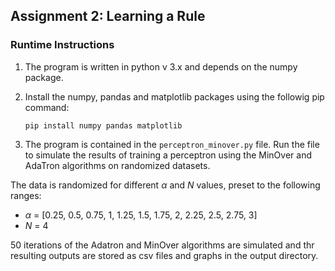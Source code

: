 ## Assignment 2: Learning a Rule

### Runtime Instructions
1. The program is written in python v 3.x and depends on the numpy package.
2. Install the numpy, pandas and matplotlib packages using the followig pip command:

    ```pip install numpy pandas matplotlib```
3. The program is contained in the ```perceptron_minover.py``` file. Run the file to simulate the results of training a perceptron using the MinOver and AdaTron algorithms on randomized datasets.

The data is randomized for different $\alpha$ and $N$ values, preset to the following ranges:
* $\alpha$ = [0.25, 0.5, 0.75, 1, 1.25, 1.5, 1.75, 2, 2.25, 2.5, 2.75, 3]
* $N$ = 4

50 iterations of the Adatron and MinOver algorithms are simulated and thr resulting outputs are stored as csv files and graphs in the output directory.
